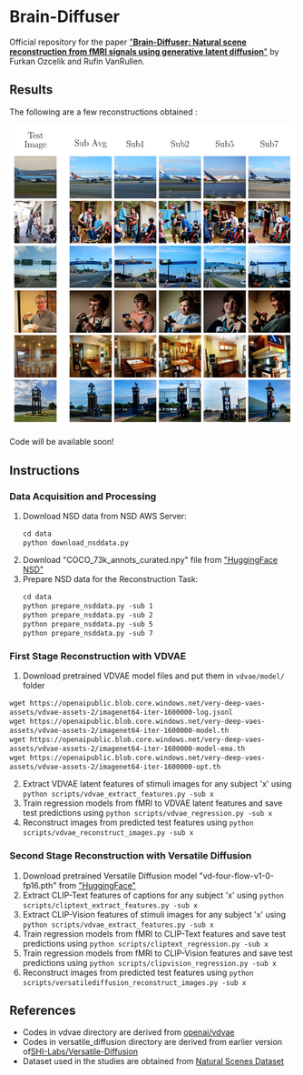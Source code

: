 # Brain-Diffuser
Official repository for the paper ["**Brain-Diffuser: Natural scene reconstruction from fMRI signals using generative latent diffusion**"](https://arxiv.org/abs/2303.05334) by Furkan Ozcelik and Rufin VanRullen.

## Results
The following are a few reconstructions obtained : 
<p align="center"><img src="./figures/Reconstructions.png" width="600" ></p>

Code will be available soon!

## Instructions 

### Data Acquisition and Processing

1. Download NSD data from NSD AWS Server:
    ```
	cd data
	python download_nsddata.py
	```
2. Download "COCO_73k_annots_curated.npy" file from ["HuggingFace NSD"](https://huggingface.co/datasets/pscotti/naturalscenesdataset/tree/main)
3. Prepare NSD data for the Reconstruction Task:
    ```
	cd data
	python prepare_nsddata.py -sub 1
    python prepare_nsddata.py -sub 2
    python prepare_nsddata.py -sub 5
    python prepare_nsddata.py -sub 7
	```

### First Stage Reconstruction with VDVAE

1. Download pretrained VDVAE model files and put them in `vdvae/model/` folder
```
wget https://openaipublic.blob.core.windows.net/very-deep-vaes-assets/vdvae-assets-2/imagenet64-iter-1600000-log.jsonl
wget https://openaipublic.blob.core.windows.net/very-deep-vaes-assets/vdvae-assets-2/imagenet64-iter-1600000-model.th
wget https://openaipublic.blob.core.windows.net/very-deep-vaes-assets/vdvae-assets-2/imagenet64-iter-1600000-model-ema.th
wget https://openaipublic.blob.core.windows.net/very-deep-vaes-assets/vdvae-assets-2/imagenet64-iter-1600000-opt.th
```
2. Extract VDVAE latent features of stimuli images for any subject 'x' using `python scripts/vdvae_extract_features.py -sub x`
3. Train regression models from fMRI to VDVAE latent features and save test predictions using `python scripts/vdvae_regression.py -sub x`
4. Reconstruct images from predicted test features using `python scripts/vdvae_reconstruct_images.py -sub x`

### Second Stage Reconstruction with Versatile Diffusion

1. Download pretrained Versatile Diffusion model "vd-four-flow-v1-0-fp16.pth" from ["HuggingFace"](https://huggingface.co/shi-labs/versatile-diffusion/tree/main/pretrained_pth)
2. Extract CLIP-Text features of captions for any subject 'x' using `python scripts/cliptext_extract_features.py -sub x`
3. Extract CLIP-Vision features of stimuli images for any subject 'x' using `python scripts/vdvae_extract_features.py -sub x`
4. Train regression models from fMRI to CLIP-Text features and save test predictions using `python scripts/cliptext_regression.py -sub x`
5. Train regression models from fMRI to CLIP-Vision features and save test predictions using `python scripts/clipvision_regression.py -sub x`
6. Reconstruct images from predicted test features using `python scripts/versatilediffusion_reconstruct_images.py -sub x`

## References
- Codes in vdvae directory are derived from [openai/vdvae](https://github.com/openai/vdvae)
- Codes in versatile_diffusion directory are derived from earlier version of[SHI-Labs/Versatile-Diffusion](https://github.com/SHI-Labs/Versatile-Diffusion)
- Dataset used in the studies are obtained from [Natural Scenes Dataset](https://naturalscenesdataset.org/)